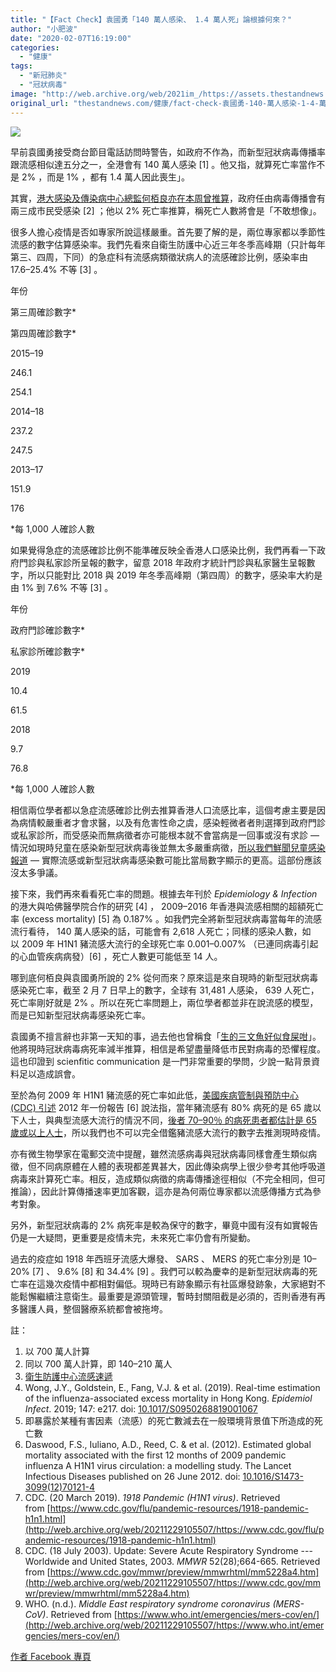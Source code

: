 ```yaml
---
title: "【Fact Check】袁國勇「140 萬人感染、 1.4 萬人死」論根據何來？"
author: "小肥波"
date: "2020-02-07T16:19:00"
categories:
  - "健康"
tags:
  - "新冠肺炎"
  - "冠狀病毒"
image: "http://web.archive.org/web/2021im_/https://assets.thestandnews.com/media/photos/20200207-14_PDIVO_ftPaVp5.png"
original_url: "thestandnews.com/健康/fact-check-袁國勇-140-萬人感染-1-4-萬人死-論根據何來"
---
```

![](http://web.archive.org/web/2021im_/https://assets.thestandnews.com/media/photos/20200207-14_PDIVO_ftPaVp5.png)

早前袁國勇接受商台節目電話訪問時警告，如政府不作為，而新型冠狀病毒傳播率跟流感相似達五分之一，全港會有 140 萬人感染 \[1\] 。他又指，就算死亡率當作不是 2% ，而是 1% ，都有 1.4 萬人因此喪生」。

其實，[港大感染及傳染病中心總監何栢良亦在本周曾推算](http://web.archive.org/web/20211229105507/https://health.mingpao.com/%E5%A2%9E3%E7%A2%BA%E8%A8%BA-%E5%B0%88%E5%AE%B6%E6%8C%87%E7%A4%BE%E5%8D%80%E7%88%86%E7%99%BC-%E4%BD%95%E6%A0%A2%E8%89%AF%EF%BC%9A%E5%80%98%E4%BB%BB%E7%94%B1%E5%82%B3%E6%92%AD-%E6%81%90%E4%B8%89/)，政府任由病毒傳播會有兩三成市民受感染 \[2\] ；他以 2% 死亡率推算，稱死亡人數將會是「不敢想像」。

很多人擔心疫情是否如專家所說這樣嚴重。首先要了解的是，兩位專家都以季節性流感的數字估算感染率。我們先看來自衛生防護中心近三年冬季高峰期（只計每年第三、四周，下同）的急症科有流感病類徵狀病人的流感確診比例，感染率由 17.6–25.4% 不等 \[3\] 。

年份

第三周確診數字\*

第四周確診數字\*

2015–19

246.1

254.1

2014–18

237.2

247.5

2013–17

151.9

176

\*每 1,000 人確診人數

如果覺得急症的流感確診比例不能準確反映全香港人口感染比例，我們再看一下政府門診與私家診所呈報的數字，留意 2018 年政府才統計門診與私家醫生呈報數字，所以只能對比 2018 與 2019 年冬季高峰期（第四周）的數字，感染率大約是由 1% 到 7.6% 不等 \[3\] 。

年份

政府門診確診數字\*

私家診所確診數字\*

2019

10.4

61.5

2018

9.7

76.8

\*每 1,000 人確診人數

相信兩位學者都以急症流感確診比例去推算香港人口流感比率，這個考慮主要是因為病情較嚴重者才會求醫，以及有危害性命之虞，感染輕微者者則選擇到政府門診或私家診所，而受感染而無病徵者亦可能根本就不會當病是一回事或沒有求診 — 情況如現時兒童在感染新型冠狀病毒後並無太多嚴重病徵，[所以我們鮮聞兒童感染報道](../../cosmos/%E6%AD%A6%E6%BC%A2%E8%82%BA%E7%82%8E-%E7%82%BA%E4%BD%95%E9%AE%AE%E8%81%9E%E5%85%92%E7%AB%A5%E5%9A%B4%E9%87%8D%E6%84%9F%E6%9F%93%E5%80%8B%E6%A1%88/) — 實際流感或新型冠狀病毒感染數可能比當局數字顯示的更高。這部份應該沒太多爭議。

接下來，我們再來看看死亡率的問題。根據去年刊於 _Epidemiology & Infection_ 的港大與哈佛醫學院合作的研究 \[4\] ， 2009–2016 年香港與流感相關的超額死亡率 (excess mortality) \[5\] 為 0.187% 。如我們完全將新型冠狀病毒當每年的流感流行看待， 140 萬人感染的話，可能會有 2,618 人死亡；同樣的感染人數，如以 2009 年 H1N1 豬流感大流行的全球死亡率 0.001–0.007% （已連同病毒引起的心血管疾病病發）\[6\] ，死亡人數更可能低至 14 人。

哪到底何栢良與袁國勇所說的 2% 從何而來？原來這是來自現時的新型冠狀病毒感染死亡率，截至 2 月 7 日早上的數字，全球有 31,481 人感染， 639 人死亡，死亡率剛好就是 2% 。所以在死亡率問題上，兩位學者都並非在說流感的模型，而是已知新型冠狀病毒感染死亡率。

袁國勇不擅言辭也非第一天知的事，過去他也曾稱食「[生的三文魚好似食屎咁](../../personal/%E9%A3%9F%E4%B8%89%E6%96%87%E9%AD%9A%E7%AD%89%E6%96%BC%E9%A3%9F%E5%B1%8E/)」。他將現時冠狀病毒病死率減半推算，相信是希望盡量降低市民對病毒的恐懼程度。這也印證到 scienfitic communication 是一門非常重要的學問，少說一點背景資料足以造成誤會。

至於為何 2009 年 H1N1 豬流感的死亡率如此低，[美國疾病管制與預防中心 (CDC) 引述](http://web.archive.org/web/20211229105507/https://www.cdc.gov/flu/spotlights/pandemic-global-estimates.htm) 2012 年一份報告 \[6\] 說法指，當年豬流感有 80% 病死的是 65 歲以下人士，與典型流感大流行的情況不同，[後者 70–90％ 的病死患者都估計是 65 歲或以上人士](http://web.archive.org/web/20211229105507/https://www.cdc.gov/flu/pandemic-resources/2009-h1n1-pandemic.html)，所以我們也不可以完全借鑑豬流感大流行的數字去推測現時疫情。

亦有微生物學家在電郵交流中提醒，雖然流感病毒與冠狀病毒同樣會產生類似病徵，但不同病原體在人體的表現都差異甚大，因此傳染病學上很少參考其他呼吸道病毒來計算死亡率。相反，造成類似病徵的病毒傳播途徑相似（不完全相同，但可推論），因此計算傳播速率更加客觀，這亦是為何兩位專家都以流感傳播方式為參考對象。

另外，新型冠狀病毒的 2% 病死率是較為保守的數字，畢竟中國有沒有如實報告仍是一大疑問，更重要是疫情未完，未來死亡率仍會有所變動。

過去的疫症如 1918 年西班牙流感大爆發、 SARS 、 MERS 的死亡率分別是 10–20% \[7\] 、 9.6% \[8\] 和 34.4% \[9\] 。我們可以較為慶幸的是新型冠狀病毒的死亡率在這幾次疫情中都相對偏低。現時已有跡象顯示有社區爆發跡象，大家絕對不能鬆懈繼續注意衛生。最重要是源頭管理，暫時封關阻截是必須的，否則香港有再多醫護人員，整個醫療系統都會被拖垮。

註：

1.  以 700 萬人計算
2.  同以 700 萬人計算，即 140–210 萬人
3.  [衛生防護中心流感速遞](http://web.archive.org/web/20211229105507/https://www.chp.gov.hk/tc/resources/29/304.html)
4.  Wong, J.Y., Goldstein, E., Fang, V.J. & et al. (2019). Real-time estimation of the influenza-associated excess mortality in Hong Kong. _Epidemiol Infect_. 2019; 147: e217. doi: [10.1017/S0950268819001067](http://web.archive.org/web/20211229105507/https://www.ncbi.nlm.nih.gov/pmc/articles/PMC6627011/)
5.  即暴露於某種有害因素（流感）的死亡數減去在一般環境背景值下所造成的死亡數
6.  Daswood, F.S., Iuliano, A.D., Reed, C. & et al. (2012). Estimated global mortality associated with the first 12 months of 2009 pandemic influenza A H1N1 virus circulation: a modelling study. The Lancet Infectious Diseases published on 26 June 2012. doi: [10.1016/S1473-3099(12)70121-4](http://web.archive.org/web/20211229105507/https://www.thelancet.com/journals/laninf/article/PIIS1473-3099(12)70121-4/fulltext) 
7.  CDC. (20 March 2019). _1918 Pandemic (H1N1 virus)_. Retrieved from [https://www.cdc.gov/flu/pandemic-resources/1918-pandemic-h1n1.html](http://web.archive.org/web/20211229105507/https://www.cdc.gov/flu/pandemic-resources/1918-pandemic-h1n1.html)
8.  CDC. (18 July 2003). Update: Severe Acute Respiratory Syndrome --- Worldwide and United States, 2003. _MMWR_ 52(28);664-665. Retrieved from [https://www.cdc.gov/mmwr/preview/mmwrhtml/mm5228a4.htm](http://web.archive.org/web/20211229105507/https://www.cdc.gov/mmwr/preview/mmwrhtml/mm5228a4.htm)
9.  WHO. (n.d.). _Middle East respiratory syndrome coronavirus (MERS-CoV)_. Retrieved from [https://www.who.int/emergencies/mers-cov/en/](http://web.archive.org/web/20211229105507/https://www.who.int/emergencies/mers-cov/en/)

[作者 Facebook 專頁](http://web.archive.org/web/20211229105507/http://www.facebook.com/siufeiball)